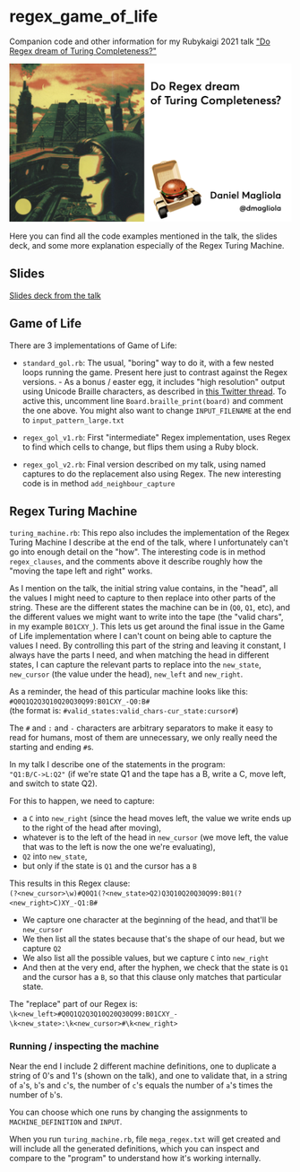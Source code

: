 # regex_game_of_life

Companion code and other information for my Rubykaigi 2021 talk 
["Do Regex dream of Turing Completeness?"](https://rubykaigi.org/2021-takeout/presentations/dmagliola.html)

[![alt text](talk_thumbnail.png)](https://www.youtube.com/watch?v=hkDZCFBlD5Q)

Here you can find all the code examples mentioned in the talk, the slides deck, and some more explanation
especially of the Regex Turing Machine.

## Slides

[Slides deck from the talk](Slides.pdf)  

## Game of Life

There are 3 implementations of Game of Life:

- `standard_gol.rb`: The usual, "boring" way to do it, with a few nested loops running the game.
      Present here just to contrast against the Regex versions.
      - As a bonus / easter egg, it includes "high resolution" output using Unicode Braille
        characters, as described in [this Twitter thread](https://twitter.com/dmagliola/status/1429124567109357577).
        To active this, uncomment line `Board.braille_print(board)` and comment the one above.
        You might also want to change `INPUT_FILENAME` at the end to `input_pattern_large.txt`
        
        
- `regex_gol_v1.rb`: First "intermediate" Regex implementation, uses Regex to find which
    cells to change, but flips them using a Ruby block.
    
- `regex_gol_v2.rb`: Final version described on my talk, using named captures to do the
    replacement also using Regex. The new interesting code is in method `add_neighbour_capture` 
    
    
## Regex Turing Machine

`turing_machine.rb`: This repo also includes the implementation of the Regex Turing Machine 
I describe at the end of the talk, where I unfortunately can't go into enough detail on the "how". 
The interesting code is in method `regex_clauses`, and the comments above it describe 
roughly how the "moving the tape left and right" works.

As I mention on the talk, the initial string value contains, in the "head", all the values
I might need to capture to then replace into other parts of the string. These are the different
states the machine can be in (`Q0`, `Q1`, etc), and the different values we might want to
write into the tape (the "valid chars", in my example `B01CXY_`). This lets us get
around the final issue in the Game of Life implementation where I can't count on being able to
capture the values I need. By controlling this part of the string and leaving it constant,
I always have the parts I need, and when matching the head in different states, I can capture
the relevant parts to replace into the `new_state`, `new_cursor` (the value under the head),
`new_left` and `new_right`.

As a reminder, the head of this particular machine looks like this: `#Q0Q1Q2Q3Q10Q20Q30Q99:B01CXY_-Q0:B#`  
(the format is: `#valid_states:valid_chars-cur_state:cursor#`)

The `#` and `:` and `-` characters are arbitrary separators to make it easy to read for humans,
most of them are unnecessary, we only really need the starting and ending `#`s.

In my talk I describe one of the statements in the program:  
`"Q1:B/C->L:Q2"` (if we're state Q1 and the tape has a B, write a C, move left, and switch to state Q2).

For this to happen, we need to capture:
- a `C` into `new_right` (since the head moves left, the value we write ends up to the right of the head after moving), 
- whatever is to the left of the head in `new_cursor` (we move left, the value that was to the left is now the one we're evaluating),
- `Q2` into `new_state`,
- but only if the state is `Q1` and the cursor has a `B`

This results in this Regex clause:  
`(?<new_cursor>\w)#Q0Q1(?<new_state>Q2)Q3Q10Q20Q30Q99:B01(?<new_right>C)XY_-Q1:B#`

- We capture one character at the beginning of the head, and that'll be `new_cursor`
- We then list all the states because that's the shape of our head, but we capture `Q2`
- We also list all the possible values, but we capture `C` into `new_right`
- And then at the very end, after the hyphen, we check that the state is `Q1` and the cursor has a `B`, so that this clause only matches that particular state.

The "replace" part of our Regex is:  
`\k<new_left>#Q0Q1Q2Q3Q10Q20Q30Q99:B01CXY_-\k<new_state>:\k<new_cursor>#\k<new_right>`


### Running / inspecting the machine

Near the end I include 2 different machine definitions, one to duplicate a string of 0's and 1's
(shown on the talk), and one to validate that, in a string of `a`'s, `b`'s and `c`'s, the
number of `c`'s equals the number of `a`'s times the number of `b`'s.

You can choose which one runs by changing the assignments to `MACHINE_DEFINITION` and `INPUT`.

When you run `turing_machine.rb`, file `mega_regex.txt` will get created and will include all the generated 
definitions, which you can inspect and compare to the "program" to understand how it's working internally.
